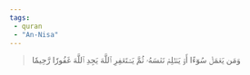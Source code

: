 ```yaml
---
tags: 
 - quran 
 - "An-Nisa"
---
```


> وَمَن يَعۡمَلۡ سُوٓءًا أَوۡ يَظۡلِمۡ نَفۡسَهُۥ ثُمَّ يَسۡتَغۡفِرِ ٱللَّهَ يَجِدِ ٱللَّهَ غَفُورٗا رَّحِيمٗا
